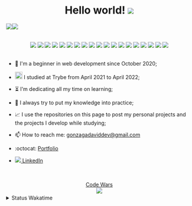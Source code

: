   <h1 align="center">Hello world!  <img src="https://media.giphy.com/media/X1XORnJ6ErubS/giphy.gif" width="55px"></h1>

<!-- <div align="center"> -->
 <img src="https://github-readme-stats.vercel.app/api?username=Gonzagadavid&show_icons=true&theme=chartreuse-dark" /><img src="https://github-readme-stats.vercel.app/api/top-langs/?username=Gonzagadavid&layout=compact&theme=chartreuse-dark"/>
<!-- </div> -->

<br>
<div align="center">
  <img src="https://img.shields.io/badge/-HTML5-1C1C1C?style=plastic&logo=html5&logoColor=E34F26" width="85px"> 
  <img src="https://img.shields.io/badge/-CSS3-1C1C1C?style=plastic&logo=css3&logoColor=1572B6" width="75px"> 
  <img src="https://img.shields.io/badge/-JavaScript-1C1C1C?style=plastic&logo=javascript&logoColor=eed718" width="110px"> 
  <img src="https://img.shields.io/badge/-TypeScript-1C1C1C?style=plastic&logo=typescript&logoColor=3178C6" width="110px">
  <img src="https://img.shields.io/badge/-Python-1C1C1C?style=plastic&logo=python&logoColor=3776AB" width="85px"> 
  <img src="https://img.shields.io/badge/-Node.js-1C1C1C?style=plastic&logo=Node.js&logoColor=3C873A" width="90px"> 
  <img src="https://img.shields.io/badge/-ReactJs-1C1C1C?logo=react&logoColor=61DAFB&style=plastic" width="90px"> 
  <img src="https://img.shields.io/badge/-MongoDB-1C1C1C?style=plastic&logo=mongodb&logoColor=47A248" width="105px">  
  <img src="https://img.shields.io/badge/-MySQL-1C1C1C?style=plastic&logo=mysql&logoColor=4479A1" width="85px">
  <img src="https://img.shields.io/badge/-git-1C1C1C?logo=git&logoColor=F05032&style=plastic" width="55px">
  <img src="https://img.shields.io/badge/-React%20Router-1C1C1C?logo=react-router&logoColor=CA4245&style=plastic" width="130px">
  <img src="https://img.shields.io/badge/-Redux-1C1C1C?logo=redux&logoColor=764ABC&style=plastic" width="85px"> 
  <img src="https://img.shields.io/badge/-Express-1C1C1C?style=plastic&logo=express&logoColor=fff" width="95px"> 
  <img src="https://img.shields.io/badge/-NPM-1C1C1C?logo=npm&logoColor=CB3837&style=plastic" width="70px"> 
  <img src="https://img.shields.io/badge/-Jest-1C1C1C?logo=jest&logoColor=C21325&style=plastic" width="65px"> 
  <img src="https://img.shields.io/badge/-Testing%20Library-1C1C1C?logo=testing-library&logoColor=E33332&style=plastic" width="150px">
  <img src="https://img.shields.io/badge/-Chai-1C1C1C?style=plastic&logo=chai&logoColor=A30701" width="72px">
  <img src="https://img.shields.io/badge/-Mocha-1C1C1C?style=plastic&logo=mocha&logoColor=8D6748" width="85px">
  <img src="https://img.shields.io/badge/-Swagger-1C1C1C?style=plastic&logo=swagger&logoColor=85EA2D" width="105px">
</div>
<br>

- :hatching_chick: I'm a beginner in web development since October 2020;

- <img src="https://emoji.slack-edge.com/TMDDFEPFU/trybe/54202dc3a934a845.png" height="20px" width="20px"> I studied at Trybe from April 2021 to April 2022; 

- :hourglass_flowing_sand: I'm dedicating all my time on learning;

- :muscle: I always try to put my knowledge into practice;

- :chart_with_upwards_trend: I use the repositories on this page to post my personal projects and the projects I develop while studying;

- 📫 How to reach me: gonzagadaviddev@gmail.com

- :octocat: <a href="https://gonzagadavid.github.io/portfolio">Portfolio</a>

- <img src="https://i.stack.imgur.com/gVE0j.png"/><a href="https://www.linkedin.com/in/david-gonzaga/"> LinkedIn</a>

<br>

  <br>
<div align="center">
  <div><a href="https://www.codewars.com/users/Gonzagadavid">Code Wars</a></div>
  <img src="https://www.codewars.com/users/Gonzagadavid/badges/large" />
</div>

<details>
  <summary> Status Wakatime </summary> 
  <!--START_SECTION:waka-->
![Code Time](http://img.shields.io/badge/Code%20Time-49%20hrs%2040%20mins-blue)

![Profile Views](http://img.shields.io/badge/Profile%20Views-224-blue)

**🐱 My GitHub Data** 

> 🏆 829 Contributions in the Year 2022
 > 
> 📦 666.4 kB Used in GitHub's Storage 
 > 
> 💼 Opted to Hire
 > 
> 📜 89 Public Repositories 
 > 
> 🔑 56 Private Repositories  
 > 
**I'm an Early 🐤** 

```text
🌞 Morning    101 commits    █░░░░░░░░░░░░░░░░░░░░░░░░   6.3% 
🌆 Daytime    770 commits    ████████████░░░░░░░░░░░░░   48.06% 
🌃 Evening    571 commits    █████████░░░░░░░░░░░░░░░░   35.64% 
🌙 Night      160 commits    ██░░░░░░░░░░░░░░░░░░░░░░░   9.99%

```
📅 **I'm Most Productive on Tuesday** 

```text
Monday       193 commits    ███░░░░░░░░░░░░░░░░░░░░░░   12.05% 
Tuesday      366 commits    █████░░░░░░░░░░░░░░░░░░░░   22.85% 
Wednesday    294 commits    ████░░░░░░░░░░░░░░░░░░░░░   18.35% 
Thursday     265 commits    ████░░░░░░░░░░░░░░░░░░░░░   16.54% 
Friday       171 commits    ██░░░░░░░░░░░░░░░░░░░░░░░   10.67% 
Saturday     153 commits    ██░░░░░░░░░░░░░░░░░░░░░░░   9.55% 
Sunday       160 commits    ██░░░░░░░░░░░░░░░░░░░░░░░   9.99%

```


📊 **This Week I Spent My Time On** 

```text
⌚︎ Time Zone: America/Sao_Paulo

💬 Programming Languages: 
Python                   11 hrs 17 mins      █████████░░░░░░░░░░░░░░░░   39.14% 
JavaScript               10 hrs 4 mins       ████████░░░░░░░░░░░░░░░░░   34.88% 
JSON                     3 hrs 18 mins       ██░░░░░░░░░░░░░░░░░░░░░░░   11.46% 
Markdown                 1 hr 54 mins        █░░░░░░░░░░░░░░░░░░░░░░░░   6.63% 
TypeScript               1 hr 37 mins        █░░░░░░░░░░░░░░░░░░░░░░░░   5.65%

🔥 Editors: 
VS Code                  28 hrs 52 mins      █████████████████████████   100.0%

🐱‍💻 Projects: 
sd-012-restaurant-orders 9 hrs 48 mins       ████████░░░░░░░░░░░░░░░░░   34.0% 
calendar-json-api        5 hrs 50 mins       █████░░░░░░░░░░░░░░░░░░░░   20.22% 
priority-list-frontend   4 hrs 34 mins       ████░░░░░░░░░░░░░░░░░░░░░   15.85% 
trybe-exercises-computer-1 hr 36 mins        █░░░░░░░░░░░░░░░░░░░░░░░░   5.6% 
chameleon                1 hr 33 mins        █░░░░░░░░░░░░░░░░░░░░░░░░   5.42%

💻 Operating System: 
Linux                    28 hrs 52 mins      █████████████████████████   100.0%

```

**I Mostly Code in JavaScript** 

```text
JavaScript               77 repos            ███████████████████░░░░░░   78.57% 
HTML                     7 repos             █░░░░░░░░░░░░░░░░░░░░░░░░   7.14% 
TypeScript               7 repos             █░░░░░░░░░░░░░░░░░░░░░░░░   7.14% 
Python                   4 repos             █░░░░░░░░░░░░░░░░░░░░░░░░   4.08% 
Shell                    3 repos             ░░░░░░░░░░░░░░░░░░░░░░░░░   3.06%

```


**Timeline**

![Chart not found](https://raw.githubusercontent.com/Gonzagadavid/Gonzagadavid/main/charts/bar_graph.png) 


 Last Updated on 04/04/2022 18:55:57 UTC
<!--END_SECTION:waka--> 
</details>



